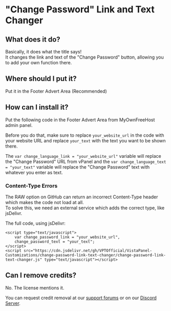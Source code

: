 # "Change Password" Link and Text Changer

## What does it do?  
Basically, it does what the title says!  
It changes the link and text of the "Change Password" button, allowing you to add your own function there.

## Where should I put it?  
Put it in the Footer Advert Area (Recommended)  

## How can I install it?  

Put the following code in the Footer Advert Area from MyOwnFreeHost admin panel.  

Before you do that, make sure to replace `your_website_url` in the code with your website URL and replace `your_text` with the text you want to be shown there.  

The `var change_language_link = "your_website_url"` variable will replace the "Change Password" URL from vPanel and the `var change_language_text = "your_text"` variable will replace the "Change Password" text with whatever you enter as text.

### Content-Type Errors
The RAW option on GitHub can return an incorrect Content-Type header which makes the code not load at all.  
To solve this, we need an external service which adds the correct type, like jsDelivr.

The full code, using jsDelivr:

```
<script type="text/javascript">  
    var change_password_link = "your_website_url",
	change_password_text = "your_text";
</script>  
<script src="https://cdn.jsdelivr.net/gh/VPTOfficial/VistaPanel-Customizations/change-password-link-text-changer/change-password-link-text-changer.js" type="text/javascript"></script>  
```

## Can I remove credits?
No. The license mentions it.  

You can request credit removal at our [support forums](https://vpthemes.win) or on our [Discord Server](https://discord.gg/FTyFXsU).
